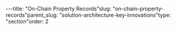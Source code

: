 ---title: "On-Chain Property Records"slug: "on-chain-property-records"parent_slug: "solution-architecture-key-innovations"type: "section"order: 2